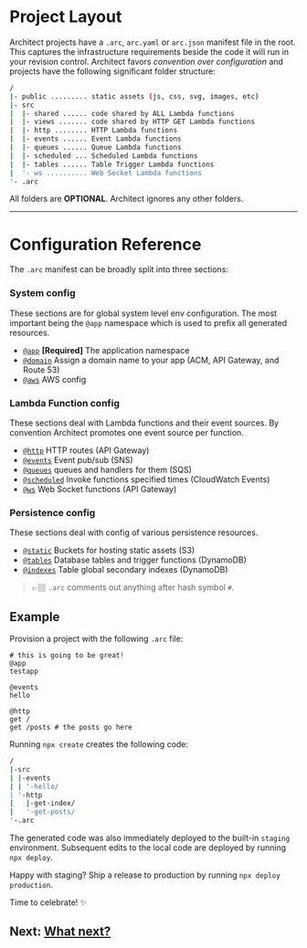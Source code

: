 # Project Layout

Architect projects have a `.arc`, `arc.yaml` or `arc.json` manifest file in the root. This captures the infrastructure requirements beside the code it will run in your revision control. Architect favors <em>convention over configuration</em> and projects have the following significant folder structure:

```bash
/
|- public ......... static assets (js, css, svg, images, etc)
|- src 
|  |- shared ...... code shared by ALL Lambda functions
|  |- views ....... code shared by HTTP GET Lambda functions
|  |- http ........ HTTP Lambda functions
|  |- events ...... Event Lambda functions
|  |- queues ...... Queue Lambda functions
|  |- scheduled ... Scheduled Lambda functions
|  |- tables ...... Table Trigger Lambda functions
|  '- ws .......... Web Socket Lambda functions
'- .arc 
```

All folders are <b>OPTIONAL</b>. Architect ignores any other folders.

<hr>

# Configuration Reference

The `.arc` manifest can be broadly split into three sections:

### System config

These sections are for global system level env configuration. The most important being the `@app` namespace which is used to prefix all generated resources.

- [`@app`](/reference/app) **[Required]** The application namespace
- [`@domain`](/reference/domain) Assign a domain name to your app (ACM, API Gateway, and Route 53)
- [`@aws`](/reference/aws) AWS config

### Lambda Function config

These sections deal with Lambda functions and their event sources. By convention Architect promotes one event source per function. 

- [`@http`](/reference/http) HTTP routes (API Gateway)
- [`@events`](/reference/events) Event pub/sub (SNS)
- [`@queues`](/reference/queues)  queues and handlers for them (SQS)
- [`@scheduled`](/reference/scheduled) Invoke functions specified times (CloudWatch Events)
- [`@ws`](/reference/ws) Web Socket functions (API Gateway)

### Persistence config

These sections deal with config of various persistence resources.

- [`@static`](/reference/static) Buckets for hosting static assets (S3)
- [`@tables`](/reference/tables) Database tables and trigger functions (DynamoDB)
- [`@indexes`](/reference/indexes) Table global secondary indexes (DynamoDB)

> 👉🏽 `.arc` comments out anything after hash symbol `#`. 

## Example

Provision a project with the following `.arc` file:

```arc
# this is going to be great!
@app
testapp

@events
hello

@http
get /
get /posts # the posts go here
```

Running `npx create` creates the following code:

```bash
/
|-src
| |-events
| | '-hello/
| '-http
|   |-get-index/
|   '-get-posts/
'-.arc
```

The generated code was also immediately deployed to the built-in `staging` environment. Subsequent edits to the local code are deployed by running `npx deploy`.

Happy with staging? Ship a release to production by running `npx deploy production`. 

Time to celebrate! ✨

## Next: [What next?](/quickstart/what-next)
